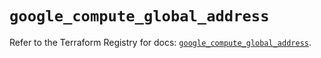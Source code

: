 # `google_compute_global_address`

Refer to the Terraform Registry for docs: [`google_compute_global_address`](https://registry.terraform.io/providers/hashicorp/google/5.12.0/docs/resources/compute_global_address).
